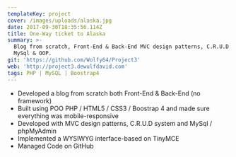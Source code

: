 ```yaml
---
templateKey: project
cover: /images/uploads/alaska.jpg
date: 2017-09-30T18:35:56.114Z
title: One-Way ticket to Alaska
summary: >-
  Blog from scratch, Front-End & Back-End MVC design patterns, C.R.U.D system and
  MySql & OOP.
git: 'https://github.com/Wolfy64/Project3'
web: 'http://project3.dewulfdavid.com'
tags: PHP | MySQL | Boostrap4
---
```


- Developed a blog from scratch both Front-End & Back-End (no framework)
- Built using POO PHP / HTML5 / CSS3 / Boostrap 4 and made sure everything was mobile-responsive
- Developed with MVC design patterns, C.R.U.D system and MySql / phpMyAdmin
- Implemented a WYSIWYG interface-based on TinyMCE
- Managed Code on GitHub
